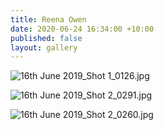 ```yaml
---
title: Reena Owen
date: 2020-06-24 16:34:00 +10:00
published: false
layout: gallery
---
```


![16th June 2019_Shot 1_0126.jpg](/uploads/16th%20June%202019_Shot%201_0126.jpg)

![16th June 2019_Shot 2_0291.jpg](/uploads/16th%20June%202019_Shot%202_0291.jpg)

![16th June 2019_Shot 2_0260.jpg](/uploads/16th%20June%202019_Shot%202_0260.jpg)